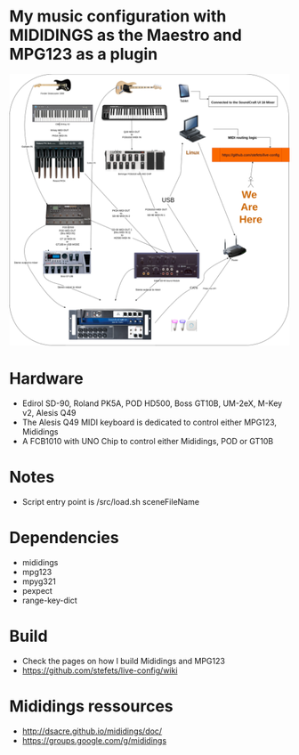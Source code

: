 # My music configuration with MIDIDINGS as the Maestro and MPG123 as a plugin

<img src="/doc/live-config.png" />

# Hardware
* Edirol SD-90, Roland PK5A, POD HD500, Boss GT10B, UM-2eX, M-Key v2, Alesis Q49
* The Alesis Q49 MIDI keyboard is dedicated to control either MPG123, Mididings
* A FCB1010 with UNO Chip to control either Mididings, POD or GT10B
# Notes
* Script entry point is /src/load.sh sceneFileName
# Dependencies
* mididings
* mpg123
* mpyg321 
* pexpect
* range-key-dict
# Build
* Check the pages on how I build Mididings and MPG123
* https://github.com/stefets/live-config/wiki
# Mididings ressources
* http://dsacre.github.io/mididings/doc/
* https://groups.google.com/g/mididings
